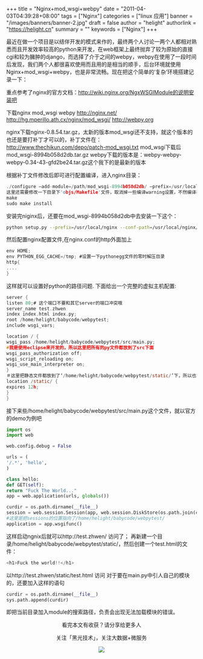 +++
title = "Nginx+mod_wsgi+webpy"
date = "2011-04-03T04:39:28+08:00"
tags = ["Nginx"]
categories = ["linux 应用"]
banner = "/images/banners/banner-2.jpg"
draft = false
author = "helight"
authorlink = "https://helight.cn"
summary = ""
keywords = ["Nginx"]
+++

最近在做一个项目是以结伴开发的模式来作的，最终两个人讨论一两个人都相对熟悉而且开发效率较高的python来开发，在web框架上最终抛弃了较为原始的直接cgi和较为臃肿的django，而选择了介于之间的webpy，webpy在使用了一段时间后发现，我们两个人都很喜欢使用而且用的是相当的顺手，后台环境就使用Nginx+mod_wsgi+webpy，也是非常流畅。现在把这个简单的‘复杂’环境搭建记录一下：
<!--more-->
重点参考了nginx的官方文档：http://wiki.nginx.org/NgxWSGIModule的说明安装吧
<!--more-->
下载nginx mod_wsgi webpy
http://nginx.net/
http://hg.mperillo.ath.cx/nginx/mod_wsgi/
http://webpy.org

nginx下载nginx-0.8.54.tar.gz，太新的版本mod_wsgi还不支持，就这个版本的也还是要打补丁才可以的，补丁文件在：
http://www.thechikun.com/depo/patch-mod_wsgi.txt
mod_wsgi下载后mod_wsgi-8994b058d2db.tar.gz
webpy下载的版本是：webpy-webpy-webpy-0.34-43-gfd2be24.tar.gz这个我下的是最新的版本

根据补丁文件修改后即可进行配置编译，进入nginx目录：
```c
./configure —add-module=/path/mod_wsgi-8994b058d2db/ —prefix=/usr/local/nginx
这里还需要修改一下目录下'objs/Makefile'文件，取消掉一些编译warning设置，不然编译器会把warning也认为是error来处理。
make
sudo make install
```
安装完niginx后，还要在mod_wsgi-8994b058d2db中去安装一下这个：
```sh
python setup.py --prefix=/usr/local/nginx --conf-path=/usr/local/nginx/conf --sbin-path=/usr/local/nginx/sbin
```
然后配置nginx配置文件,在nginx.conf的http外面加上
```c
env HOME;
env PYTHON_EGG_CACHE=/tmp; #设置一下pythonegg文件的零时解压目录
http{
....
}
```
这样就可以设置好python的路径问题.
下面给出一个完整的虚拟主机配置:
```c
server {
listen 80;# 这个端口不要和其它server的端口冲突哦
server_name test.zhwen
index index.html index.py;
root /home/helight/babycode/webpytest;
include wsgi_vars;

location / {
wsgi_pass /home/helight/babycode/webpytest/src/main.py;
#我是使用eclipse来开发的，所以这里把所有的py文件都放到了src下面
wsgi_pass_authorization off;
wsgi_script_reloading on;
wsgi_use_main_interpreter on;
}
＃这里把静态文件都放到了‘/home/helight/babycode/webpytest/static/’下，所以也指定了这个目录的访问，这个目录下既可以放图片，js，css，html等文件了
location /static/ {
expires 12h;
}
}
```
接下来些/home/helight/babycode/webpytest/src/main.py这个文件，就以官方的demo为例吧
```python
import os
import web

web.config.debug = False

urls = (
'/.*', 'hello',
)

class hello:
def GET(self):
return "Fuck The World..."
app = web.application(urls, globals())

curdir = os.path.dirname(__file__)
session = web.session.Session(app, web.session.DiskStore(os.path.join(curdir+"../",'sessions')),)
#这里是把sessions的位置指向了/home/helight/babycode/webpytest/
application = app.wsgifunc()
```
这样启动ngnix后就可以http://test.zhwen/  访问了；
再新建一个目录/home/helight/babycode/webpytest/static/，然后创建一个test.html的文件：
```c
<h1>Fuck the world!!</h1>
```
以http://test.zhwen/static/test.html 访问
对于要在main.py中引人自己的模块的，还要加入这样的语句
```python
curdir = os.path.dirname(__file__)
sys.path.append(curdir)
```
即把当前目录加入module的搜索路径，负责会出现无法加载模块的错误。

<center>
看完本文有收获？请分享给更多人<br>

关注「黑光技术」，关注大数据+微服务<br>

![](/images/qrcode_helight_tech.jpg)
</center>
